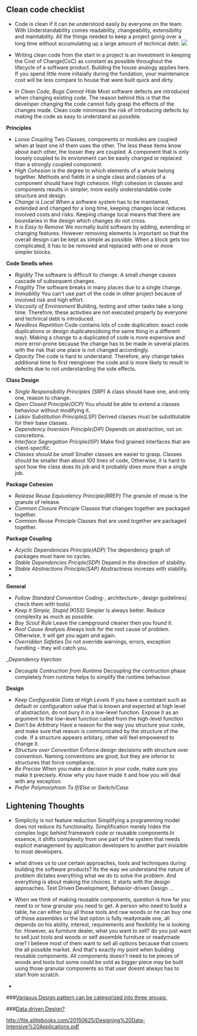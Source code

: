 Clean code checklist
---


* Code is clean if it can be understood easily by everyone on the team. With Understandability comes readability, changeability, extensibility and maintability. All the things needed to keep a project going over a long time without accumulating up a large amount of technical debt.
![](https://github.com/bhochhi/design-pattern-guide/blob/master/why-clean-code.png)

* Writing clean code from the start in a project is an investment in keeping the Cost of Change(CoC) as constant as possible throughout the lifecycle of a software product. Building the house analogy applies here. If you spend little more initaially during the fundation, your maintenance cost will be less compare to house that were built quick and dirty.
* _In Clean Code, Bugs Cannot Hide_ Most software defects are introduced when changing existing code. The reason behind this is that the developer changing the code cannot fully grasp the effects of the changes made. Clean code minimises the risk of introducing defects by making the code as easy to understand as possible.

__Principles__

*  _Loose Coupling_ Two Classes, components or modules are coupled when at least one of them uses the other. The less these items know about each other, the looser they are coupled. A component that is only loosely coupled to its envionment can be easily changed or replaced than a strongly coupled component.
*  _High Cohesion_ is the degree to which elements of a whole belong together. Methods and fields in a single class and classes of a component should have high cohesion. High cohesion in classes and components results in simpler, more easily understandable code structure and design.
*  _Change is Local_ When a software system has to be maintained, extended and changed for a long time, keeping changes local reduces involved costs and risks. Keeping change local means that there are boundaries in the design which changes do not cross.
*  _It is Easy to Remove_ We normally build software by adding, extending or changing features. However removing elements is important so that the overall design can be kept as simple as possible. When a block gets too complicated, it has to be removed and replaced with one or more simpler blocks. 

__Code Smells when__
* _Rigidity_ The software is difficult to change. A small change causes cascade of subsequent changes.
* _Fragility_ The software breaks in many places due to a single change.
* _Immobility_ You can't use part of the code in other project because of involved risk and high effort.
* _Viscosity of Environment_ Building, testing and other tasks take a long time. Therefore, these activities are not executed properly by everyone and technical debt is introduced.
* _Needless Repetition_ Code contains lots of code duplication: exact code duplications or design duplicates(doing the same thing in a different way). Making a change to a duplicated of code is more expensive and more error-prone because the change has to be made in several places with the risk that one place is not changed accordingly.
* _Opacity_ The code is hard to understand. Therefore, any change takes additional time to first reengineer the code and is more likely to result in defects due to not understanding the side effects.

__Class Design__
* _Single Responsibility Principles (SRP)_ A class should have one, and only one, reason to change.
* _Open Closed Principle(OCP)_ You should be able to extend a classes behaviour without modifying it.
* _Liskov Substitution Principle(LSP)_ Derived classes must be substitutable for their base classes.
* _Dependency Inversion Principle(DIP)_ Depends on abstraction, not on concretions.
* _Interface Segregation Priciple(ISP)_ Make find grained interfaces that are client-specific.
* _Classes should be small_ Smaller classes are easier to grasp. Classes should be smaller than about 100 lines of code, Otherwise, it is hard to spot how the class does its job and it probably does more than a single job.

__Package Cohesion__
* _Release Reuse Equivalency Principle(RREP)_ The granule of reuse is the granule of release.
* _Common Closure Principle_ Classes that changes together are packaged together.
* _Common Reuse Principle_ Classes that are used together are packaged together.

__Package Coupling__
* _Acyclic Dependencies Principle(ADP)_ The dependency graph of packages must have no cycles. 
* _Stable Dependencies Priciple(SDP)_ Depend in the direction of stability.
* _Stable Abstractions Principle(SAP)_ Abstractness increses with stability.
* 
__General__
* _Follow Standard Convention_ Coding-, architecture-, design guidelines( check them with tools).
* _Keep it Simple, Stupid (KISS)_ Simpler is always better. Reduce complexity as much as possible.
* _Boy Scout Rule_ Leave the campground cleaner then you found it.
* _Root Cause Analysis_ Always look for the root cause of problem. Otherwise, it will get you again and again.
* _Overridden Safeties_ Do not override warnings, errors, exception handling - they will catch you.

__Dependency Injection_
* _Decouple Contruction from Runtime_ Decoupling the contruction phase completely from runtime helps to simplify the runtime behaviour.

__Design__
* _Keep Configurable Data at High Levels_ If you have a contstant such as default or configuration value that is known and expected at high level of abstraction, do not bury it in a low-level function. Expose it as an argument to the low-level function called from the high-level function
* _Don't be Arbitrary_ Have a reason for the way you structure your code, and make sure that reason is communicated by the structure of the code. If a structure appears arbitary, other will feel empowered to change it.
* _Structure over Convention_ Enforce design decisions with structure over convention. Naming conventions are good, but they are inferior to structures that force compliance.
* _Be Precise_ When you make a decision in your code, make sure you make it precisely. Know why you have made it and how you will deal with any exception.
* _Prefer Polymorphism To If/Else or Switch/Case_ 





Lightening Thoughts
---
* Simplicity is not feature reduction
 Simplifying a programming model does not reduce its functionality. Simplification merely hides the complex logic behind framework code or reusable components.In essence, it shifts complexity from one part of the system that needs explicit management by application developers to another part invisible to most developers. 

*  what drives us to use certain approaches, tools and techniques during building the software products? Its the way we understand the nature of problem dictates everything what we do to solve the problem. And everything is about making the choices. It starts with the design approaches. Test Driven Development, Behavior-driven Design ...
*  When we think of making reusable components, question is how far you need to or how granular you need to get. A person who need to build a table, he can either buy all those tools and raw woods or he can buy one of those assembles or the last option is fully readymade one, all depends on his ability, interest, requirements and flexibility he is looking for. However, as furniture dealer, what you want to sell? do you just want to sell just tools and woods or self assemble furniture or readymade one? I believe most of them want to sell all options because that covers the all possible market. And that's exactly my point when building reusable components. All components doesn't need to be pieces of woods and tools but some could be sold as bigger piece may be built using those granular components so that user doesnt always has to start from scratch. 
*  





###[Variaous Design pattern can be categorized into three groups:](https://github.com/bhochhi/design-pattern-guide/wiki/Various-Design-patterns)

   
   
###[Data driven Design?](https://github.com/bhochhi/design-pattern-guide/wiki/data-driven-design) 








http://file.allitebooks.com/20150625/Designing%20Data-Intensive%20Applications.pdf




